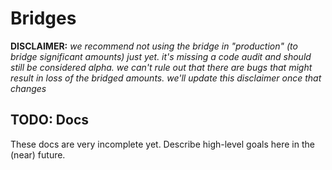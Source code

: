 # Bridges

**DISCLAIMER:** *we recommend not using the bridge in "production" (to bridge significant amounts) just yet.
it's missing a code audit and should still be considered alpha. we can't rule out that there are bugs that might result in loss of the bridged amounts.
we'll update this disclaimer once that changes*
## TODO: Docs

These docs are very incomplete yet. Describe high-level goals here in the (near) future.
